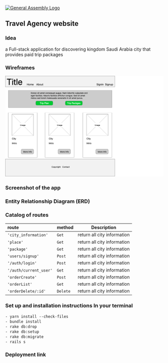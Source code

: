 [![General Assembly Logo](https://camo.githubusercontent.com/1a91b05b8f4d44b5bbfb83abac2b0996d8e26c92/687474703a2f2f692e696d6775722e636f6d2f6b6538555354712e706e67)](https://generalassemb.ly/education/web-development-immersive)

## Travel Agency website
### Idea
a Full-stack application for discovering kingdom Saudi Arabia city that provides paid trip packages  






### Wireframes
![waireframes](imageReadme/Homewaireframe.png)


###  Screenshot of the app


### Entity Relationship Diagram (ERD)
### Catalog of routes 
| route | method | Description |
|:-----------|:---------------|-------------|
| `'city_information'` | `Get` | return all city information |
| `'place'` | `Get` | return all city information |
| `'package'` | `Get` | return all city information |
| `'users/signup'` | `Post` | return all city information |
| `'/auth/login'` | `Post` | return all city information |
| `'/auth/current_user'` | `Get` | return all city information |
| `'orderCreate'` | `Post` | return all city information |
| `'orderList'` | `Get` | return all city information |
| `'orderDelete/:id'` | `Delete` | return all city information |

### Set up and installation instructions In your terminal
```
- yarn install --check-files
- bundle install
- rake db:drop 
- rake db:setup
- rake db:migrate
- rails s
```
### Deployment link 